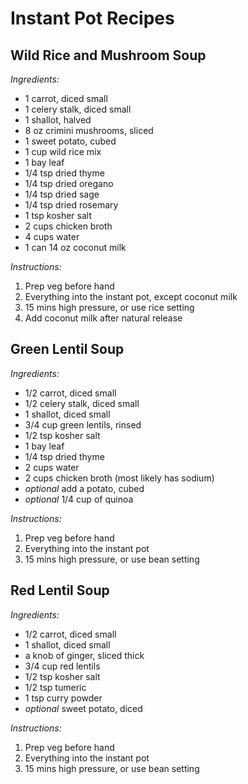 # Instant Pot Recipes

## Wild Rice and Mushroom Soup
*Ingredients:*
- 1 carrot, diced small
- 1 celery stalk, diced small
- 1 shallot, halved
- 8 oz crimini mushrooms, sliced
- 1 sweet potato, cubed
- 1 cup wild rice mix
- 1 bay leaf
- 1/4 tsp dried thyme
- 1/4 tsp dried oregano
- 1/4 tsp dried sage
- 1/4 tsp dried rosemary
- 1 tsp kosher salt
- 2 cups chicken broth
- 4 cups water
- 1 can 14 oz coconut milk

*Instructions:*
1. Prep veg before hand  
2. Everything into the instant pot, except coconut milk  
3. 15 mins high pressure, or use rice setting  
4. Add coconut milk after natural release


## Green Lentil Soup
*Ingredients:*
- 1/2 carrot, diced small
- 1/2 celery stalk, diced small
- 1 shallot, diced small
- 3/4 cup green lentils, rinsed
- 1/2 tsp kosher salt
- 1 bay leaf
- 1/4 tsp dried thyme
- 2 cups water 
- 2 cups chicken broth (most likely has sodium)
- *optional* add a potato, cubed
- *optional* 1/4 cup of quinoa

*Instructions:*
1. Prep veg before hand  
2. Everything into the instant pot  
3. 15 mins high pressure, or use bean setting  


## Red Lentil Soup
*Ingredients:*
- 1/2 carrot, diced small
- 1 shallot, diced small
- a knob of ginger, sliced thick
- 3/4 cup red lentils
- 1/2 tsp kosher salt
- 1/2 tsp tumeric
- 1 tsp curry powder
- *optional* sweet potato, diced

*Instructions:*
1. Prep veg before hand  
2. Everything into the instant pot  
3. 15 mins high pressure, or use bean setting  